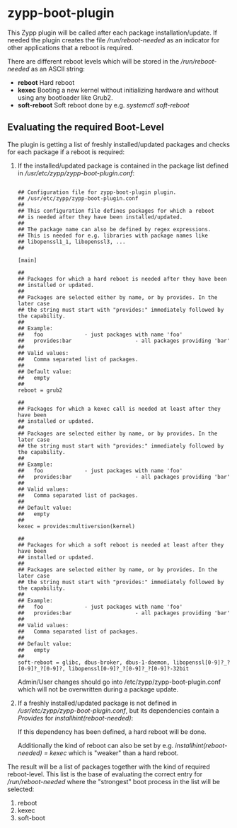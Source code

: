 # zypp-boot-plugin

This Zypp plugin will be called after each package installation/update.
If needed the plugin creates the file */run/reboot-needed* as an indicator
for other applications that a reboot is required.

There are different reboot levels which will be stored in the */run/reboot-needed* as an
ASCII string:

* **reboot** Hard reboot
* **kexec** Booting a new kernel without initializing hardware and without using any bootloader like Grub2.
* **soft-reboot** Soft reboot done by e.g. *systemctl soft-reboot*

## Evaluating the required Boot-Level

The plugin is getting a list of freshly installed/updated packages and
checks for each package if a reboot is required:

1. If the installed/updated package is contained in the package list defined in */usr/etc/zypp/zypp-boot-plugin.conf*:

   ```
   
   ## Configuration file for zypp-boot-plugin plugin.
   ## /usr/etc/zypp/zypp-boot-plugin.conf
   ##
   ## This configuration file defines packages for which a reboot
   ## is needed after they have been installed/updated.
   ##
   ## The package name can also be defined by regex expressions.
   ## This is needed for e.g. libraries with package names like
   ## libopenssl1_1, libopenssl3, ...
   ##
   
   [main]
   
   ##
   ## Packages for which a hard reboot is needed after they have been
   ## installed or updated.
   ##
   ## Packages are selected either by name, or by provides. In the later case
   ## the string must start with "provides:" immediately followed by the capability.
   ##
   ## Example:
   ##	foo				- just packages with name 'foo'
   ##	provides:bar                    - all packages providing 'bar'
   ##
   ## Valid values:
   ##	Comma separated list of packages.
   ##
   ## Default value:
   ##	empty
   ##
   reboot = grub2
   
   ##
   ## Packages for which a kexec call is needed at least after they have been
   ## installed or updated.
   ##
   ## Packages are selected either by name, or by provides. In the later case
   ## the string must start with "provides:" immediately followed by the capability.
   ##
   ## Example:
   ##	foo				- just packages with name 'foo'
   ##	provides:bar                    - all packages providing 'bar'
   ##
   ## Valid values:
   ##	Comma separated list of packages.
   ##
   ## Default value:
   ##	empty
   ##
   kexec = provides:multiversion(kernel)
   
   ##
   ## Packages for which a soft reboot is needed at least after they have been
   ## installed or updated.
   ##
   ## Packages are selected either by name, or by provides. In the later case
   ## the string must start with "provides:" immediately followed by the capability.
   ##
   ## Example:
   ##	foo				- just packages with name 'foo'
   ##	provides:bar                    - all packages providing 'bar'
   ##
   ## Valid values:
   ##	Comma separated list of packages.
   ##
   ## Default value:
   ##	empty
   ##
   soft-reboot = glibc, dbus-broker, dbus-1-daemon, libopenssl[0-9]?_?[0-9]?_?[0-9]?, libopenssl[0-9]?_?[0-9]?_?[0-9]?-32bit
   
   ```
   Admin/User changes should go into /etc/zypp/zypp-boot-plugin.conf which will not
   be overwritten during a package update.

2. If a freshly installed/updated package is not defined in */usr/etc/zypp/zypp-boot-plugin.conf*, but its dependencies
   contain a *Provides* for *installhint(reboot-needed)*:

   If this dependency has been defined, a hard reboot will be done.

   Additionally the kind of reboot can also be set by e.g. *installhint(reboot-needed) = kexec* which is "weaker" than
   a hard reboot.

The result will be a list of packages together with the kind of required reboot-level. This list is the base of evaluating the correct entry
for */run/reboot-needed* where the "strongest" boot process in the list will be selected:

1. reboot
2. kexec
3. soft-boot
